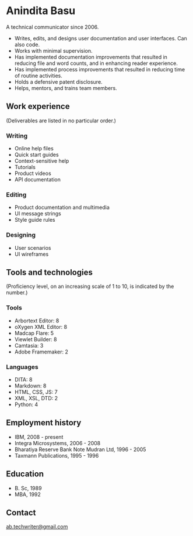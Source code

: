 # Anindita Basu

A technical communicator since 2006.

- Writes, edits, and designs user documentation and user interfaces. Can also code.
- Works with minimal supervision.
- Has implemented documentation improvements that resulted in reducing file and word counts, and in enhancing reader experience.
- Has implemented process improvements that resulted in reducing time of routine activities.
- Holds a defensive patent disclosure.
- Helps, mentors, and trains team members.

## Work experience

(Deliverables are listed in no particular order.)

### Writing

- Online help files
- Quick start guides
- Context-sensitive help
- Tutorials
- Product videos
- API documentation

### Editing

- Product documentation and multimedia
- UI message strings
- Style guide rules

### Designing

- User scenarios
- UI wireframes

## Tools and technologies

(Proficiency level, on an increasing scale of 1 to 10, is indicated by the number.)

### Tools

- Arbortext Editor: 8
- oXygen XML Editor: 8
- Madcap Flare: 5
- Viewlet Builder: 8
- Camtasia: 3
- Adobe Framemaker: 2

### Languages

- DITA: 8
- Markdown: 8
- HTML, CSS, JS: 7
- XML, XSL, DTD: 2
- Python: 4


## Employment history

- IBM, 2008 - present
- Integra Microsystems, 2006 - 2008
- Bharatiya Reserve Bank Note Mudran Ltd, 1996 - 2005
- Taxmann Publications, 1995 - 1996

## Education

- B\. Sc, 1989
- MBA, 1992

## Contact

ab.techwriter@gmail.com